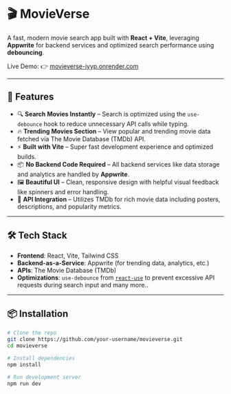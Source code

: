 # 🎬 MovieVerse

A fast, modern movie search app built with **React + Vite**, leveraging **Appwrite** for backend services and optimized search performance using **debouncing**.

Live Demo: 👉 [movieverse-iyyp.onrender.com](https://movieverse-iyyp.onrender.com)

---

## 🚀 Features

- 🔍 **Search Movies Instantly** – Search is optimized using the `use-debounce` hook to reduce unnecessary API calls while typing.
- 🔥 **Trending Movies Section** – View popular and trending movie data fetched via The Movie Database (TMDb) API.
- ⚡ **Built with Vite** – Super fast development experience and optimized builds.
- 📦 **No Backend Code Required** – All backend services like data storage and analytics are handled by **Appwrite**.
- 🖼️ **Beautiful UI** – Clean, responsive design with helpful visual feedback like spinners and error handling.
- 🔐 **API Integration** – Utilizes TMDb for rich movie data including posters, descriptions, and popularity metrics.

---

## 🛠️ Tech Stack

- **Frontend**: React, Vite, Tailwind CSS
- **Backend-as-a-Service**: Appwrite (for trending data, analytics, etc.)
- **APIs**: The Movie Database (TMDb)
- **Optimizations**: `use-debounce` from [`react-use`](https://github.com/streamich/react-use) to prevent excessive API requests during search input and many more..

---

## 📦 Installation

```bash
# Clone the repo
git clone https://github.com/your-username/movieverse.git
cd movieverse

# Install dependencies
npm install

# Run development server
npm run dev
